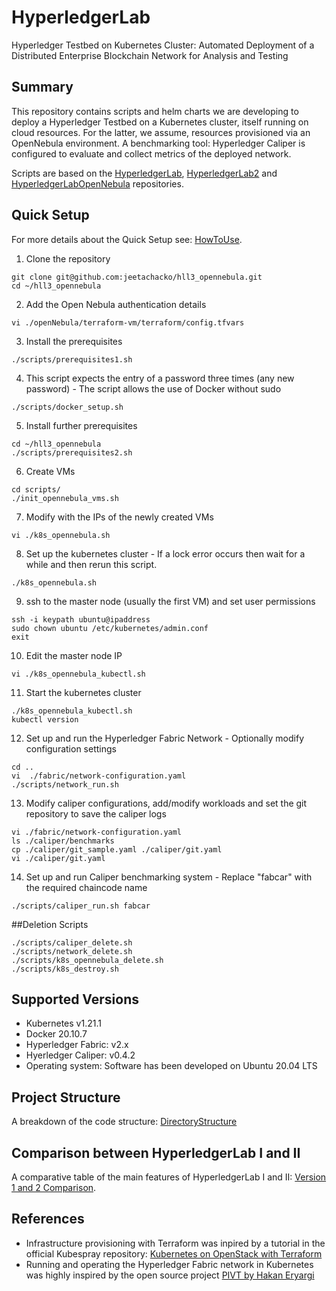 # HyperledgerLab

Hyperledger Testbed on Kubernetes Cluster: Automated Deployment of a Distributed Enterprise Blockchain Network for Analysis and Testing

## Summary

This repository contains scripts and helm charts we are developing to deploy a Hyperledger Testbed
on a Kubernetes cluster, itself running on cloud resources. For the latter, we assume, resources
provisioned via an OpenNebula environment.
A benchmarking tool: Hyperledger Caliper is configured to evaluate and collect metrics of the deployed network.

Scripts are based on the [HyperledgerLab](https://github.com/MSRG/HyperLedgerLab), [HyperledgerLab2](https://gitlab.lrz.de/ga32nac/hyperledgerlab2) and [HyperledgerLabOpenNebula](https://github.com/anandzol/HLL-OpenNebula) repositories.

## Quick Setup

For more details about the Quick Setup see: [HowToUse](docs/HowToUse.md).
1. Clone the repository
```shell
git clone git@github.com:jeetachacko/hll3_opennebula.git
cd ~/hll3_opennebula
```
2. Add the Open Nebula authentication details
```shell
vi ./openNebula/terraform-vm/terraform/config.tfvars
```
3. Install the prerequisites
```shell
./scripts/prerequisites1.sh
```
4. This script expects the entry of a password three times (any new password) - The script allows the use of Docker without sudo
```shell
./scripts/docker_setup.sh
```
5. Install further prerequisites
```shell
cd ~/hll3_opennebula
./scripts/prerequisites2.sh
```
6. Create VMs
```shell
cd scripts/
./init_opennebula_vms.sh 
```
7. Modify with the IPs of the newly created VMs
```shell
vi ./k8s_opennebula.sh
```
8. Set up the kubernetes cluster - If a lock error occurs then wait for a while and then rerun this script.
```shell
./k8s_opennebula.sh
```
9. ssh to the master node (usually the first VM) and set user permissions
```shell
ssh -i keypath ubuntu@ipaddress
sudo chown ubuntu /etc/kubernetes/admin.conf
exit
```
10. Edit the master node IP
```shell
vi ./k8s_opennebula_kubectl.sh
```
11. Start the kubernetes cluster
```shell
./k8s_opennebula_kubectl.sh
kubectl version
```
12. Set up and run the Hyperledger Fabric Network - Optionally modify configuration settings
```shell
cd ..
vi  ./fabric/network-configuration.yaml
./scripts/network_run.sh
```
13. Modify caliper configurations, add/modify workloads and set the git repository to save the caliper logs
```shell
vi ./fabric/network-configuration.yaml
ls ./caliper/benchmarks
cp ./caliper/git_sample.yaml ./caliper/git.yaml
vi ./caliper/git.yaml
```
14. Set up and run Caliper benchmarking system - Replace "fabcar" with the required chaincode name
```shell
./scripts/caliper_run.sh fabcar
```
##Deletion Scripts
```shell
./scripts/caliper_delete.sh
./scripts/network_delete.sh
./scripts/k8s_opennebula_delete.sh
./scripts/k8s_destroy.sh
```
## Supported Versions

- Kubernetes v1.21.1
- Docker 20.10.7
- Hyperledger Fabric: v2.x
- Hyerledger Caliper: v0.4.2
- Operating system: Software has been developed on Ubuntu 20.04 LTS

## Project Structure

A breakdown of the code structure: [DirectoryStructure](docs/DirectoryStructure.md)

## Comparison between HyperledgerLab I and II

A comparative table of the main features of HyperledgerLab I and II: [Version 1 and 2 Comparison](./docs/ComparativeTable.md).

## References

- Infrastructure provisioning with Terraform was inpired by a tutorial in the official Kubespray repository: [Kubernetes on OpenStack with Terraform](https://github.com/kubernetes-sigs/kubespray/tree/master/contrib/terraform/openstack)
- Running and operating the Hyperledger Fabric network in Kubernetes was highly inspired by the open source project [PIVT by Hakan Eryargi](https://github.com/hyfen-nl/PIVT)
